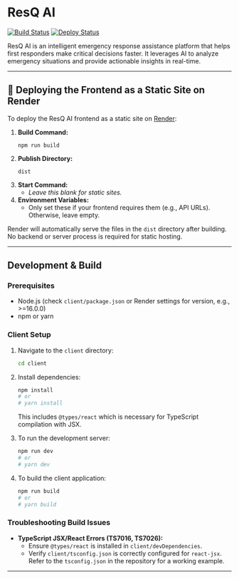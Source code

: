 # ResQ AI

[![Build Status](https://img.shields.io/travis/shreenxdhi/resq-ai/master.svg?style=flat-square)](https://travis-ci.org/shreenxdhi/resq-ai)
[![Deploy Status](https://img.shields.io/github/workflow/status/shreenxdhi/resq-ai/deploy?style=flat-square)](https://github.com/shreenxdhi/resq-ai/actions)

ResQ AI is an intelligent emergency response assistance platform that helps first responders make critical decisions faster. It leverages AI to analyze emergency situations and provide actionable insights in real-time. 

---

## 🚀 Deploying the Frontend as a Static Site on Render

To deploy the ResQ AI frontend as a static site on [Render](https://render.com):

1. **Build Command:**
   ```
   npm run build
   ```
2. **Publish Directory:**
   ```
   dist
   ```
3. **Start Command:**
   - _Leave this blank for static sites._
4. **Environment Variables:**
   - Only set these if your frontend requires them (e.g., API URLs). Otherwise, leave empty.

Render will automatically serve the files in the `dist` directory after building. No backend or server process is required for static hosting.

---

## Development & Build

### Prerequisites

*   Node.js (check `client/package.json` or Render settings for version, e.g., >=16.0.0)
*   npm or yarn

### Client Setup

1.  Navigate to the `client` directory:
    ```bash
    cd client
    ```
2.  Install dependencies:
    ```bash
    npm install
    # or
    # yarn install
    ```
    This includes `@types/react` which is necessary for TypeScript compilation with JSX.

3.  To run the development server:
    ```bash
    npm run dev
    # or
    # yarn dev
    ```

4.  To build the client application:
    ```bash
    npm run build
    # or
    # yarn build
    ```

### Troubleshooting Build Issues

*   **TypeScript JSX/React Errors (TS7016, TS7026):**
    *   Ensure `@types/react` is installed in `client/devDependencies`.
    *   Verify `client/tsconfig.json` is correctly configured for `react-jsx`. Refer to the `tsconfig.json` in the repository for a working example.

---